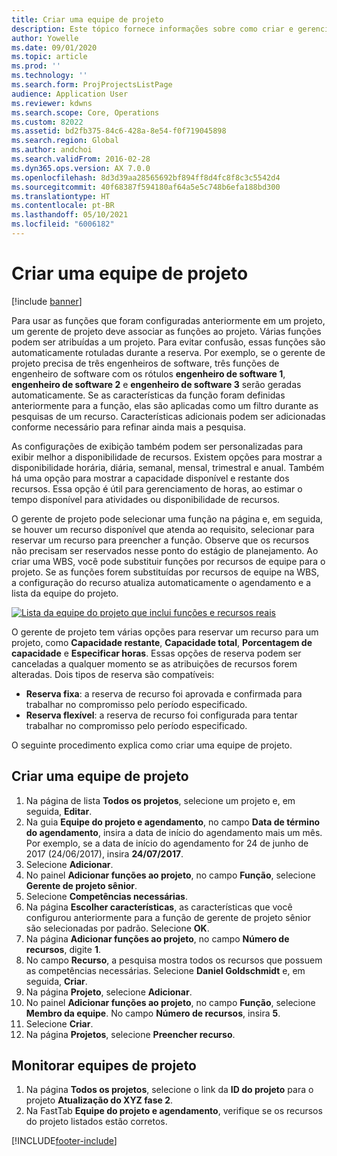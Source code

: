 ```yaml
---
title: Criar uma equipe de projeto
description: Este tópico fornece informações sobre como criar e gerenciar equipes de projeto.
author: Yowelle
ms.date: 09/01/2020
ms.topic: article
ms.prod: ''
ms.technology: ''
ms.search.form: ProjProjectsListPage
audience: Application User
ms.reviewer: kdwns
ms.search.scope: Core, Operations
ms.custom: 82022
ms.assetid: bd2fb375-84c6-428a-8e54-f0f719045898
ms.search.region: Global
ms.author: andchoi
ms.search.validFrom: 2016-02-28
ms.dyn365.ops.version: AX 7.0.0
ms.openlocfilehash: 8d3d39aa28565692bf894ff8d4fc8f8c3c5542d4
ms.sourcegitcommit: 40f68387f594180af64a5e5c748b6efa188bd300
ms.translationtype: HT
ms.contentlocale: pt-BR
ms.lasthandoff: 05/10/2021
ms.locfileid: "6006182"
---
```

# <a name="create-a-project-team"></a>Criar uma equipe de projeto

[!include [banner](../includes/banner.md)]

Para usar as funções que foram configuradas anteriormente em um projeto, um gerente de projeto deve associar as funções ao projeto. Várias funções podem ser atribuídas a um projeto. Para evitar confusão, essas funções são automaticamente rotuladas durante a reserva. Por exemplo, se o gerente de projeto precisa de três engenheiros de software, três funções de engenheiro de software com os rótulos **engenheiro de software 1**, **engenheiro de software 2** e **engenheiro de software 3** serão geradas automaticamente. Se as características da função foram definidas anteriormente para a função, elas são aplicadas como um filtro durante as pesquisas de um recurso. Características adicionais podem ser adicionadas conforme necessário para refinar ainda mais a pesquisa.

As configurações de exibição também podem ser personalizadas para exibir melhor a disponibilidade de recursos. Existem opções para mostrar a disponibilidade horária, diária, semanal, mensal, trimestral e anual. Também há uma opção para mostrar a capacidade disponível e restante dos recursos. Essa opção é útil para gerenciamento de horas, ao estimar o tempo disponível para atividades ou disponibilidade de recursos.

O gerente de projeto pode selecionar uma função na página e, em seguida, se houver um recurso disponível que atenda ao requisito, selecionar para reservar um recurso para preencher a função. Observe que os recursos não precisam ser reservados nesse ponto do estágio de planejamento. Ao criar uma WBS, você pode substituir funções por recursos de equipe para o projeto. Se as funções forem substituídas por recursos de equipe na WBS, a configuração do recurso atualiza automaticamente o agendamento e a lista da equipe do projeto.

[![Lista da equipe do projeto que inclui funções e recursos reais](./media/projectresourcing03-1024x368.jpg)](./media/projectresourcing03.jpg) 

O gerente de projeto tem várias opções para reservar um recurso para um projeto, como **Capacidade restante**, **Capacidade total**, **Porcentagem de capacidade** e **Especificar horas**. Essas opções de reserva podem ser canceladas a qualquer momento se as atribuições de recursos forem alteradas. Dois tipos de reserva são compatíveis:

- **Reserva fixa**: a reserva de recurso foi aprovada e confirmada para trabalhar no compromisso pelo período especificado.
- **Reserva flexível**: a reserva de recurso foi configurada para tentar trabalhar no compromisso pelo período especificado.

O seguinte procedimento explica como criar uma equipe de projeto.

## <a name="create-a-project-team"></a>Criar uma equipe de projeto

1. Na página de lista **Todos os projetos**, selecione um projeto e, em seguida, **Editar**.
2. Na guia **Equipe do projeto e agendamento**, no campo **Data de término do agendamento**, insira a data de início do agendamento mais um mês. Por exemplo, se a data de início do agendamento for 24 de junho de 2017 (24/06/2017), insira **24/07/2017**.
3. Selecione **Adicionar**.
4. No painel **Adicionar funções ao projeto**, no campo **Função**, selecione **Gerente de projeto sênior**.
5. Selecione **Competências necessárias**.
6. Na página **Escolher características**, as características que você configurou anteriormente para a função de gerente de projeto sênior são selecionadas por padrão. Selecione **OK**.
7. Na página **Adicionar funções ao projeto**, no campo **Número de recursos**, digite **1**.
8. No campo **Recurso**, a pesquisa mostra todos os recursos que possuem as competências necessárias. Selecione **Daniel Goldschmidt** e, em seguida, **Criar**.
9. Na página **Projeto**, selecione **Adicionar**.
10. No painel **Adicionar funções ao projeto**, no campo **Função**, selecione **Membro da equipe**. No campo **Número de recursos**, insira **5**.
11. Selecione **Criar**.
12. Na página **Projetos**, selecione **Preencher recurso**.

## <a name="monitor-project-teams"></a>Monitorar equipes de projeto
1. Na página **Todos os projetos**, selecione o link da **ID do projeto** para o projeto **Atualização do XYZ fase 2**.
2. Na FastTab **Equipe do projeto e agendamento**, verifique se os recursos do projeto listados estão corretos.


[!INCLUDE[footer-include](../includes/footer-banner.md)]